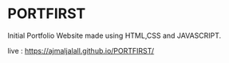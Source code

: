 # PORTFIRST
Initial Portfolio Website made using HTML,CSS and JAVASCRIPT.

live : https://ajmaljalall.github.io/PORTFIRST/
